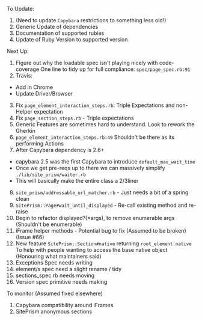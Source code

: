 To Update:
1) (Need to update `Capybara` restrictions to something less old!)
2) Generic Update of dependencies
3) Documentation of supported rubies
4) Update of Ruby Version to supported version

Next Up:
1) Figure out why the loadable spec isn't playing nicely with code-coverage
One line to tidy up for full compliance: `spec/page_spec.rb:91`
2) Travis:
- Add in Chrome
- Update Driver/Browser
3) Fix `page_element_interaction_steps.rb`: Triple Expectations and non-Helper expectation
4) Fix `page_section_steps.rb` - Triple expectations
5) Generic Features are sometimes hard to understand. Look to rework the Gherkin
6) `page_element_interaction_steps.rb:49` Shouldn't be there as its performing Actions
7) After Capybara dependency is 2.6+
- capybara 2.5 was the first Capybara to introduce `default_max_wait_time`
- Once we get pre-reqs up to there we can massively simplify `./lib/site_prism/waiter.rb`
- This will basically make the entire class a 2/3liner
8) `site_prism/addressable_url_matcher.rb` - Just needs a bit of a spring clean
9) `SitePrism::Page#wait_until_displayed` - Re-call existing method and re-raise
10) Begin to refactor displayed?(*args), to remove enumerable args (Shouldn't be enumerable)
11) iFrame helper methods - Potential bug to fix (Assumed to be broken) (Issue #66)
12) New feature `SitePrism::Section#native` returning `root_element.native` To help with
people wanting to access the base native object (Honouring what maintainers said)
13) Exceptions Spec needs writing
14) element/s spec need a slight rename / tidy
15) sections_spec.rb needs moving
16) Version spec primitive needs making 

To monitor (Assumed fixed elsewhere)
1) Capybara compatibility around iFrames
2) SitePrism anonymous sections
